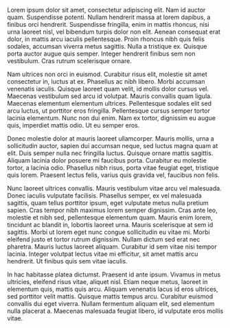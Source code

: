 Lorem ipsum dolor sit amet, consectetur adipiscing elit. Nam id auctor quam. Suspendisse potenti. Nullam hendrerit massa at lorem dapibus, a finibus orci hendrerit. Suspendisse fringilla, enim in mattis rhoncus, nisi urna laoreet nisl, vel bibendum turpis dolor non elit. Aenean consequat erat dolor, in mattis arcu iaculis pellentesque. Proin rhoncus nibh quis felis sodales, accumsan viverra metus sagittis. Nulla a tristique ex. Quisque porta auctor augue quis semper. Integer hendrerit finibus sem non vestibulum. Cras rutrum scelerisque ornare.

Nam ultrices non orci in euismod. Curabitur risus elit, molestie sit amet consectetur in, luctus at ex. Phasellus ac nibh libero. Morbi accumsan venenatis iaculis. Quisque laoreet quam velit, id mollis dolor cursus vel. Maecenas vestibulum sed arcu id volutpat. Mauris convallis quam ligula. Maecenas elementum elementum ultrices. Pellentesque sodales elit sed arcu luctus, ut porttitor eros fringilla. Pellentesque cursus semper tortor lacinia elementum. Nunc non dui enim. Nam ex tortor, dignissim eu augue quis, imperdiet mattis odio. Ut eu semper eros.

Donec molestie dolor at mauris laoreet ullamcorper. Mauris mollis, urna a sollicitudin auctor, sapien dui accumsan neque, sed luctus magna quam at elit. Duis semper nulla nec fringilla luctus. Quisque ornare mattis sagittis. Aliquam lacinia dolor posuere mi faucibus porta. Curabitur eu molestie tortor, a lacinia odio. Phasellus nibh risus, porta vitae feugiat eget, tristique quis lorem. Praesent lectus felis, varius quis gravida vel, faucibus non felis.

Nunc laoreet ultrices convallis. Mauris vestibulum vitae arcu vel malesuada. Donec iaculis vulputate facilisis. Phasellus semper, ex vel malesuada sagittis, quam tellus porttitor ipsum, eget vulputate metus nulla pretium sapien. Cras tempor nibh maximus lorem semper dignissim. Cras ante leo, molestie et nibh sed, pellentesque elementum quam. Mauris enim lorem, tincidunt ac blandit in, lobortis laoreet urna. Mauris scelerisque at sem id sagittis. Morbi ut lorem eget nunc congue sollicitudin eu vitae mi. Morbi eleifend justo et tortor rutrum dignissim. Nullam dictum sed erat nec pharetra. Mauris luctus laoreet aliquam. Curabitur id sem vitae nisi tempor lacinia. Integer volutpat lectus vitae mi efficitur, sit amet mattis arcu hendrerit. Ut finibus quis sem vitae iaculis.

In hac habitasse platea dictumst. Praesent id ante ipsum. Vivamus in metus ultricies, eleifend risus vitae, aliquet nisl. Etiam neque metus, laoreet in elementum quis, mattis quis arcu. Aliquam venenatis lacus id eros ultrices, sed porttitor velit mattis. Quisque mattis tempus arcu. Curabitur euismod convallis dui eget viverra. Nullam fermentum aliquam elit, sed elementum nulla placerat a. Maecenas malesuada feugiat libero, id vulputate eros mollis vitae.
